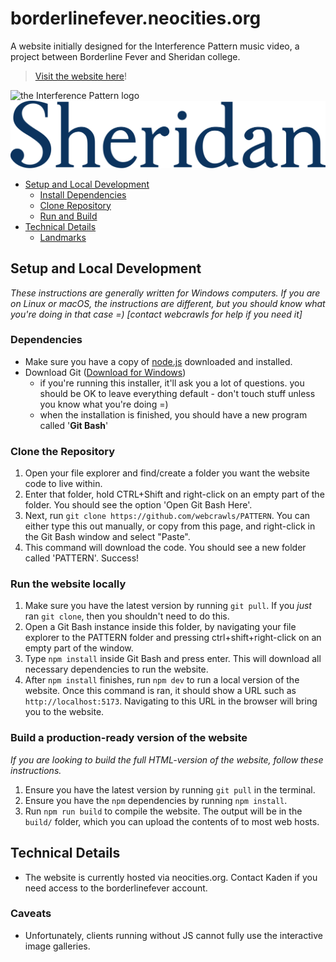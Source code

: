 # borderlinefever.neocities.org

A website initially designed for the Interference Pattern music video, a project between Borderline Fever and Sheridan
college.

> [Visit the website here](https://borderlinefever.neocities.org)!

![the Interference Pattern logo](/static/logo/logo-colour.png)
![the Sheridan logo](/static/logo/sheridan-logo.png)

- [Setup and Local Development](#step-and-local-development)
  - [Install Dependencies](#)
  - [Clone Repository](#)
  - [Run and Build](#)
- [Technical Details](#)
  - [Landmarks](#)

## Setup and Local Development

_These instructions are generally written for Windows computers. If you are on Linux or macOS, the instructions are
different, but you should know what you're doing in that case =) [contact webcrawls for help if you need it]_

### Dependencies

- Make sure you have a copy of [node.js](https://nodejs.org/en/download/current) downloaded and installed.
- Download Git ([Download for Windows](https://git-scm.com/downloads))
    - if you're running this installer, it'll ask you a lot of questions. you should be OK to leave everything default -
      don't touch stuff unless you know what you're doing =)
    - when the installation is finished, you should have a new program called '**Git Bash**'

### Clone the Repository

1. Open your file explorer and find/create a folder you want the website code to live within.
2. Enter that folder, hold CTRL+Shift and right-click on an empty part of the folder. You should see the option 'Open
   Git
   Bash Here'.
3. Next, run `git clone https://github.com/webcrawls/PATTERN`. You can either type this out manually, or copy from this
   page, and right-click in the Git Bash window and select "Paste".
4. This command will download the code. You should see a new folder called 'PATTERN'. Success!

### Run the website locally

1. Make sure you have the latest version by running `git pull`. If you _just_ ran `git clone`, then you shouldn't need
   to do this.
2. Open a Git Bash instance inside this folder, by navigating your file explorer to the PATTERN folder and pressing
   ctrl+shift+right-click on an empty part of the window.
3. Type `npm install` inside Git Bash and press enter. This will download all necessary dependencies to run the website.
4. After `npm install` finishes, run `npm dev` to run a local version of the website. Once this command is ran, it
   should show a URL such as `http://localhost:5173`. Navigating to this URL in the browser will bring you to the
   website.

### Build a production-ready version of the website

_If you are looking to build the full HTML-version of the website, follow these instructions._

1. Ensure you have the latest version by running `git pull` in the terminal.
2. Ensure you have the `npm` dependencies by running `npm install`.
3. Run `npm run build` to compile the website. The output will be in the `build/` folder, which you can upload the
   contents of to most web hosts.

## Technical Details

- The website is currently hosted via neocities.org. Contact Kaden if you need access to the borderlinefever account.

### Caveats

- Unfortunately, clients running without JS cannot fully use the interactive image galleries.
